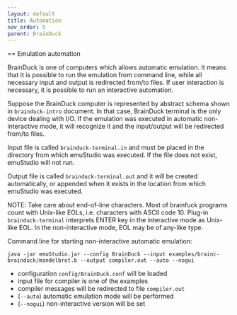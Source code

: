 ```yaml
---
layout: default
title: Automation
nav_order: 5
parent: BrainDuck
---
```



== Emulation automation

BrainDuck is one of computers which allows automatic emulation. It means that it is possible to run the emulation from
command line, while all necessary input and output is redirected from/to files. If user interaction is necessary, it is
possible to run an interactive automation.

Suppose the BrainDuck computer is represented by abstract schema shown in `brainduck-intro` document. In that
case, BrainDuck terminal is the only device dealing with I/O. If the emulation was executed in automatic non-interactive
mode, it will recognize it and the input/output will be redirected from/to files.

Input file is called `brainduck-terminal.in` and must be placed in the directory from which emuStudio was executed.
If the file does not exist, emuStudio will not run.

Output file is called `brainduck-terminal.out` and it will be created automatically, or appended when it exists in the location
from which emuStudio was executed.

NOTE: Take care about end-of-line characters. Most of brainfuck programs count with Unix-like EOLs,
i.e. characters with ASCII code 10. Plug-in `brainduck-terminal` interprets ENTER key in
the interactive mode as Unix-like EOL. In the non-interactive mode, EOL may be of any-like type.

Command line for starting non-interactive automatic emulation:

    java -jar emuStudio.jar --config BrainDuck --input examples/brainc-brainduck/mandelbrot.b --output compiler.out --auto --nogui

- configuration `config/BrainDuck.conf` will be loaded
- input file for compiler is one of the examples
- compiler messages will be redirected to file `compiler.out`
- (`--auto`) automatic emulation mode will be performed
- (`--nogui`) non-interactive version will be set
